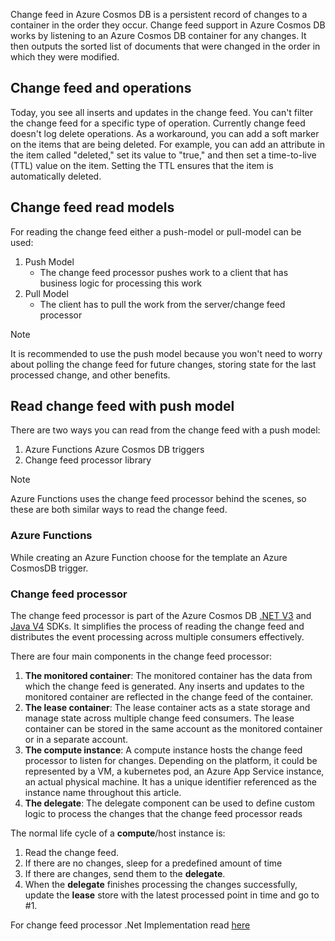 Change feed in Azure Cosmos DB is a persistent record of changes to a container in the order they occur. Change feed support in Azure Cosmos DB works by listening to an Azure Cosmos DB container for any changes. It then outputs the sorted list of documents that were changed in the order in which they were modified.

## Change feed and operations

Today, you see all inserts and updates in the change feed. You can't filter the change feed for a specific type of operation. Currently change feed doesn't log delete operations. As a workaround, you can add a soft marker on the items that are being deleted. For example, you can add an attribute in the item called "deleted," set its value to "true," and then set a time-to-live (TTL) value on the item. Setting the TTL ensures that the item is automatically deleted.

## Change feed read models

For reading the change feed either a push-model or pull-model can be used:

1. Push Model
    - The change feed processor pushes work to a client that has business logic for processing this work
2. Pull Model
    - The client has to pull the work from the server/change feed processor

> [!NOTE]
> It is recommended to use the push model because you won't need to worry about polling the change feed for future changes, storing state for the last processed change, and other benefits.

## Read change feed with push model

There are two ways you can read from the change feed with a push model:

1. Azure Functions Azure Cosmos DB triggers
2. Change feed processor library

> [!NOTE]
> Azure Functions uses the change feed processor behind the scenes, so these are both similar ways to read the change feed.

### Azure Functions

While creating an Azure Function choose for the template an Azure CosmosDB trigger.

### Change feed processor

The change feed processor is part of the Azure Cosmos DB [.NET V3](https://github.com/Azure/azure-cosmos-dotnet-v3) and [Java V4](https://github.com/Azure/azure-sdk-for-java/tree/main/sdk/cosmos/azure-cosmos) SDKs. It simplifies the process of reading the change feed and distributes the event processing across multiple consumers effectively.

There are four main components in the change feed processor:

1. **The monitored container**: The monitored container has the data from which the change feed is generated. Any inserts and updates to the monitored container are reflected in the change feed of the container.
2. **The lease container**: The lease container acts as a state storage and manage state across multiple change feed consumers. The lease container can be stored in the same account as the monitored container or in a separate account.
3. **The compute instance**: A compute instance hosts the change feed processor to listen for changes. Depending on the platform, it could be represented by a VM, a kubernetes pod, an Azure App Service instance, an actual physical machine. It has a unique identifier referenced as the instance name throughout this article.
4. **The delegate**: The delegate component can be used to define custom logic to process the changes that the change feed processor reads

The normal life cycle of a **compute**/host instance is:

1. Read the change feed.
2. If there are no changes, sleep for a predefined amount of time
3. If there are changes, send them to the **delegate**.
4. When the **delegate** finishes processing the changes successfully, update the **lease** store with the latest processed point in time and go to #1.

For change feed processor .Net Implementation read [here](.net-implementation.md#change-feed-processor)
